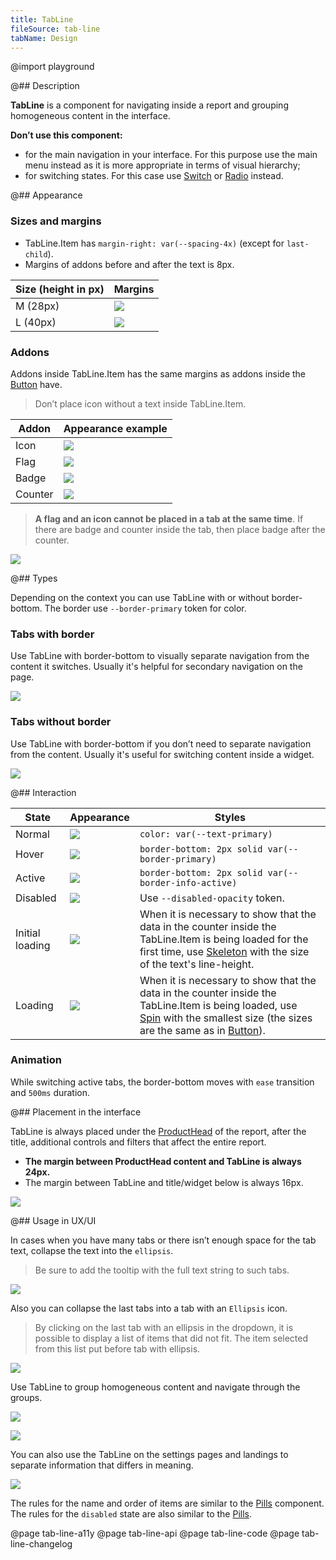 ```yaml
---
title: TabLine
fileSource: tab-line
tabName: Design
---
```


@import playground

@## Description

**TabLine** is a component for navigating inside a report and grouping homogeneous content in the interface.

**Don’t use this component:**

- for the main navigation in your interface. For this purpose use the main menu instead as it is more appropriate in terms of visual hierarchy;
- for switching states. For this case use [Switch](/components/switch/) or [Radio](/components/radio/) instead.

@## Appearance

### Sizes and margins

- TabLine.Item has `margin-right: var(--spacing-4x)` (except for `last-child`).
- Margins of addons before and after the text is 8px.

Size (height in px) | Margins                    |
| --------- | -------------------------- |
| M (28px)  | ![](static/tab-m.png) |
| L (40px)  | ![](static/tab-l.png) |

### Addons

Addons inside TabLine.Item has the same margins as addons inside the [Button](/components/button/) have.

> Don’t place icon without a text inside TabLine.Item.

| Addon   | Appearance example               |
| ------- | -------------------------------- |
| Icon    | ![](static/icon.png)   |
| Flag    | ![](static/flag.png)   |
| Badge   | ![](static/badge.png) |
| Counter | ![](static/counter.png)   |

> **A flag and an icon cannot be placed in a tab at the same time**. If there are badge and counter inside the tab, then place badge after the counter.

![](static/monster.png)

@## Types

Depending on the context you can use TabLine with or without border-bottom. The border use `--border-primary` token for color.

### Tabs with border

Use TabLine with border-bottom to visually separate navigation from the content it switches. Usually it's helpful for secondary navigation on the page.

![](static/tab-with-border.png)

### Tabs without border

Use TabLine with border-bottom if you don’t need to separate navigation from the content. Usually it's useful for switching content inside a widget.

![](static/tab-without-border.png)

@## Interaction

| State           | Appearance                                           | Styles                                                                                                                                                                                                               |
| --------------- | ---------------------------------------------------- | -------------------------------------------------------------------------------------------------------------------------------------------------------------------------------------------------------------------- |
| Normal          | ![](static/normal-active.png)            | `color: var(--text-primary)`                                                                                                                                                                                        |
| Hover           | ![](static/hover.png)                     | `border-bottom: 2px solid var(--border-primary)`                                                                                                                                                                    |
| Active          | ![](static/normal-active.png)            | `border-bottom: 2px solid var(--border-info-active)`                                                                                                                                                                |
| Disabled        | ![](static/disabled.png)               | Use `--disabled-opacity` token.                                                                                                                                                                                      |
| Initial loading | ![](static/initial-loading.png) | When it is necessary to show that the data in the counter inside the TabLine.Item is being loaded for the first time, use [Skeleton](/components/skeleton/) with the size of the text's line-height.                 |
| Loading         | ![](static/loading.png)                 | When it is necessary to show that the data in the counter inside the TabLine.Item is being loaded, use [Spin](/components/spin/) with the smallest size (the sizes are the same as in [Button](/components/button)). |

### Animation

While switching active tabs, the border-bottom moves with `ease` transition and `500ms` duration.

@## Placement in the interface

TabLine is always placed under the [ProductHead](/components/product-head/) of the report, after the title, additional controls and filters that affect the entire report.

- **The margin between ProductHead content and TabLine is always 24px.**
- The margin between TabLine and title/widget below is always 16px.

![](static/tabs-margins.png)

@## Usage in UX/UI

In cases when you have many tabs or there isn’t enough space for the tab text, collapse the text into the `ellipsis`.

> Be sure to add the tooltip with the full text string to such tabs.

![](static/ellipsis.png)

Also you can collapse the last tabs into a tab with an `Ellipsis` icon.

> By clicking on the last tab with an ellipsis in the dropdown, it is possible to display a list of items that did not fit. The item selected from this list put before tab with ellipsis.

![](static/tabline-collapse.png)

Use TabLine to group homogeneous content and navigate through the groups.

![](static/tab-without-border.png)

![](static/tabs-example.png)

You can also use the TabLine on the settings pages and landings to separate information that differs in meaning.

![](static/tabs-example-2.png)

The rules for the name and order of items are similar to the [Pills](/components/pills/) component. The rules for the `disabled` state are also similar to the [Pills](/components/pills/).

@page tab-line-a11y
@page tab-line-api
@page tab-line-code
@page tab-line-changelog
